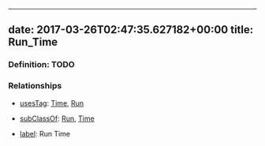 
---
date: 2017-03-26T02:47:35.627182+00:00
title: Run_Time
---
### Definition: TODO

### Relationships

* [usesTag](https://brickschema.org/schema/1.0/BrickFrame#usesTag): [Time](https://brickschema.org/schema/1.0/BrickTag#Time), [Run](https://brickschema.org/schema/1.0/BrickTag#Run)

* [subClassOf](http://www.w3.org/2000/01/rdf-schema#subClassOf): [Run](https://brickschema.org/schema/1.0/Brick#Run), [Time](https://brickschema.org/schema/1.0/Brick#Time)

* [label](http://www.w3.org/2000/01/rdf-schema#label): Run Time
